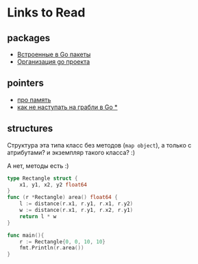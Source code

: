 # Links to Read
## packages
- [Встроенные в Go пакеты](https://golang.org/pkg/.)
- [Организация go проекта](https://golang.org/doc/code.html)
## pointers
- [про память](https://stepik.org/lesson/266497/step/1?auth=login&unit=247452)
- [как не наступать на грабли в Go *](https://habr.com/ru/post/325468/)
## structures

Структура эта типа класс без методов (`map object`), а только с атрибутами? и экземпляр такого класса? :)

А нет, методы есть :)

```go
type Rectangle struct {
    x1, y1, x2, y2 float64
}
func (r *Rectangle) area() float64 {
    l := distance(r.x1, r.y1, r.x1, r.y2)
    w := distance(r.x1, r.y1, r.x2, r.y1)
    return l * w
}

func main(){
    r := Rectangle{0, 0, 10, 10}
    fmt.Println(r.area())
}
```
